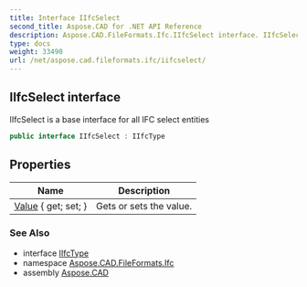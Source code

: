 ```yaml
---
title: Interface IIfcSelect
second_title: Aspose.CAD for .NET API Reference
description: Aspose.CAD.FileFormats.Ifc.IIfcSelect interface. IIfcSelect is a base interface for all IFC select entities
type: docs
weight: 33490
url: /net/aspose.cad.fileformats.ifc/iifcselect/
---
```

## IIfcSelect interface

IIfcSelect is a base interface for all IFC select entities

```csharp
public interface IIfcSelect : IIfcType
```

## Properties

| Name | Description |
| --- | --- |
| [Value](../../aspose.cad.fileformats.ifc/iifcselect/value/) { get; set; } | Gets or sets the value. |

### See Also

* interface [IIfcType](../iifctype/)
* namespace [Aspose.CAD.FileFormats.Ifc](../../aspose.cad.fileformats.ifc/)
* assembly [Aspose.CAD](../../)


